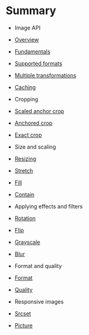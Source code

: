 # Summary

* Image API
* [Overview](README.md)
* [Fundamentals](/introduction/fundamentals.md)
* [Supported formats](/introduction/supported-formats.md)
* [Multiple transformations](/introduction/multiple-transformations.md)
* [Caching](/introduction/caching.md)


* Cropping
* [Scaled anchor crop](/cropping/scaled-anchor-crop.md)
* [Anchored crop](/cropping/anchored-crop.md)
* [Exact crop](/cropping/exact-crop.md)


* Size and scaling
* [Resizing](/size/resizing.md)
* [Stretch](/size/fit-stretch.md)
* [Fill](/size/fit-fill.md)
* [Contain](/size/fit-contain.md)


* Applying effects and filters
* [Rotation](/effects/rotation.md)
* [Flip](/effects/flip.md)
* [Grayscale](/effects/grayscale.md)
* [Blur](/effects/blur.md)


* Format and quality
* [Format](/format-quality/format.md)
* [Quality](/format-quality/quality.md)


* Responsive images
* [Srcset](/responsive-images/srcset.md)
* [Picture](/responsive-images/picture-element.md)